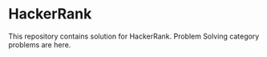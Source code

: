 # HackerRank
 This repository contains solution for HackerRank. Problem Solving category problems are here.
